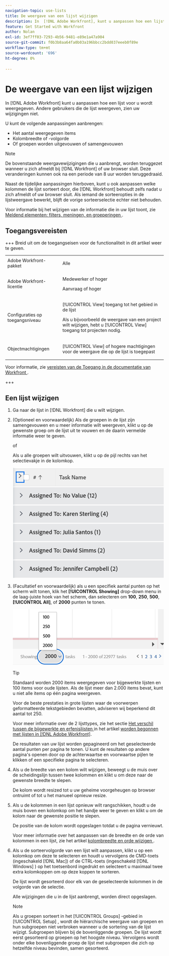 ```yaml
---
navigation-topic: use-lists
title: De weergave van een lijst wijzigen
description: In  [!DNL Adobe Workfront], kunt u aanpassen hoe een lijst voor u toont. Andere gebruikers die de lijst weergeven, zien uw wijzigingen niet.
feature: Get Started with Workfront
author: Nolan
exl-id: 3ef7ff03-7293-4b56-9481-e89e1a47a904
source-git-commit: f0b3b8aa64fa0b03a196bbcc2bdd037eeeb0f89e
workflow-type: tm+mt
source-wordcount: '696'
ht-degree: 0%

---
```


# De weergave van een lijst wijzigen

<!--Audited: 11/2024-->

In [!DNL Adobe Workfront] kunt u aanpassen hoe een lijst voor u wordt weergegeven. Andere gebruikers die de lijst weergeven, zien uw wijzigingen niet.

U kunt de volgende aanpassingen aanbrengen:

* Het aantal weergegeven items
* Kolombreedte of -volgorde
* Of groepen worden uitgevouwen of samengevouwen

>[!NOTE]
>
>De bovenstaande weergavewijzigingen die u aanbrengt, worden teruggezet wanneer u zich afmeldt bij [!DNL Workfront] of uw browser sluit. Deze veranderingen kunnen ook na een periode van 8 uur worden teruggedraaid.

Naast de tijdelijke aanpassingen hierboven, kunt u ook aanpassen welke kolommen de lijst sorteert door, die [!DNL Workfront] behoudt zelfs nadat u zich afmeldt of uw browser sluit. Als iemand de sorteeropties in de lijstweergave bewerkt, blijft de vorige sorteerselectie echter niet behouden.

Voor informatie bij het wijzigen van de informatie die in uw lijst toont, zie [ Meldend elementen: filters, meningen, en groeperingen ](../../../reports-and-dashboards/reports/reporting-elements/reporting-elements-filters-views-groupings.md).

## Toegangsvereisten

+++ Breid uit om de toegangseisen voor de functionaliteit in dit artikel weer te geven. 

<table style="table-layout:auto"> 
 <col> 
 <col> 
 <tbody> 
  <tr> 
   <td role="rowheader">Adobe Workfront-pakket</td> 
   <td> <p>Alle</p> </td> 
  </tr> 
  <tr> 
   <td role="rowheader">Adobe Workfront-licentie</td> 
   <td> 
   <p>Medewerker of hoger </p>
   <p>Aanvraag of hoger</p>
   </td> 
  </tr> 
  <tr> 
   <td role="rowheader">Configuraties op toegangsniveau</td> 
   <td> <p>[!UICONTROL View] toegang tot het gebied in de lijst</p> <p>Als u bijvoorbeeld de weergave van een project wilt wijzigen, hebt u [!UICONTROL View] toegang tot projecten nodig.</p></td> 
  </tr> 
  <tr> 
   <td role="rowheader">Objectmachtigingen</td> 
   <td> <p>[!UICONTROL View] of hogere machtigingen voor de weergave die op de lijst is toegepast</p>  </td> 
  </tr> 
 </tbody> 
</table>

Voor informatie, zie [ vereisten van de Toegang in de documentatie van Workfront ](/help/quicksilver/administration-and-setup/add-users/access-levels-and-object-permissions/access-level-requirements-in-documentation.md).

+++

## Een lijst wijzigen

1. Ga naar de lijst in [!DNL Workfront] die u wilt wijzigen.

   <!--
   <p data-mc-conditions="QuicksilverOrClassic.Draft mode"> 
   <MadCap:conditionalText data-mc-conditions="QuicksilverOrClassic.Draft mode">
   By default, groupings are collapsed.
   </MadCap:conditionalText>
   <br> </p>
   -->

1. (Optioneel en voorwaardelijk) Als de groepen in de lijst zijn samengevouwen en u meer informatie wilt weergeven, klikt u op de gewenste groep om de lijst uit te vouwen en de daarin vermelde informatie weer te geven.

   of

   Als u alle groepen wilt uitvouwen, klikt u op de pijl rechts van het selectievakje in de kolomkop.

   ![ expand_groupings__1_.png ](assets/expand-groupings--1--350x227.png)

1. (Facultatief en voorwaardelijk) als u een specifiek aantal punten op het scherm wilt tonen, klik het **[!UICONTROL Showing]** drop-down menu in de laag-juiste hoek van het scherm, dan selecteren om **100**, **250**, **500**, **[!UICONTROL All]**, of **2000** punten te tonen.

   ![ aantal van de Lijst op pagina ](assets/list-number-page-350x119.png)

   >[!TIP]
   >
   >Standaard worden 2000 items weergegeven voor bijgewerkte lijsten en 100 items voor oude lijsten. Als de lijst meer dan 2.000 items bevat, kunt u niet alle items op één pagina weergeven.
   >
   >
   >Voor de beste prestaties in grote lijsten waar de voorwerpen geformatteerde tekstgebieden bevatten, adviseren wij beperkend dit aantal tot 250.
   >
   >
   >Voor meer informatie over de 2 lijsttypes, zie het sectie [ Het verschil tussen de bijgewerkte en erfenislijsten ](../../../workfront-basics/navigate-workfront/use-lists/view-items-in-a-list.md#updated) in het artikel [ worden begonnen met lijsten in  [!DNL Adobe Workfront]](../../../workfront-basics/navigate-workfront/use-lists/view-items-in-a-list.md).

   De resultaten van uw lijst worden gepagineerd om het geselecteerde aantal punten per pagina te tonen. U kunt de resultaten op andere pagina&#39;s openen door op de achterwaartse en voorwaartse pijlen te klikken of een specifieke pagina te selecteren.

1. Als u de breedte van een kolom wilt wijzigen, beweegt u de muis over de scheidingslijn tussen twee kolommen en klikt u om deze naar de gewenste breedte te slepen.

   De kolom wordt resized tot u uw geheime voorgeheugen op browser ontruimt of tot u het manueel opnieuw resize.

1. Als u de kolommen in een lijst opnieuw wilt rangschikken, houdt u de muis boven een kolomkop om het handje weer te geven en klikt u om de kolom naar de gewenste positie te slepen.

   De positie van de kolom wordt opgeslagen totdat u de pagina vernieuwt.

   Voor meer informatie over het aanpassen van de breedte en de orde van kolommen in een lijst, zie het artikel [ kolombreedte en orde wijzigen ](../../../reports-and-dashboards/reports/reporting-elements/modify-column-width-order.md).

1. Als u de sorteervolgorde van een lijst wilt aanpassen, klikt u op een kolomkop om deze te selecteren en houdt u vervolgens de CMD-toets (ingeschakeld [!DNL Mac]) of de CTRL-toets (ingeschakeld [!DNL Windows] ) op het toetsenbord ingedrukt en selecteert u maximaal twee extra kolomkoppen om op deze koppen te sorteren.

   De lijst wordt gesorteerd door elk van de geselecteerde kolommen in de volgorde van de selectie.

   Alle wijzigingen die u in de lijst aanbrengt, worden direct opgeslagen.

   >[!NOTE]
   >
   >Als u groepen sorteert in het [!UICONTROL Groups] -gebied in [!UICONTROL Setup] , wordt de hiërarchische weergave van groepen en hun subgroepen niet verbroken wanneer u de sortering van de lijst wijzigt. Subgroepen blijven bij de bovenliggende groepen. De lijst wordt eerst gesorteerd op groepen op het hoogste niveau. Vervolgens wordt onder elke bovenliggende groep de lijst met subgroepen die zich op hetzelfde niveau bevinden, samen gesorteerd.
